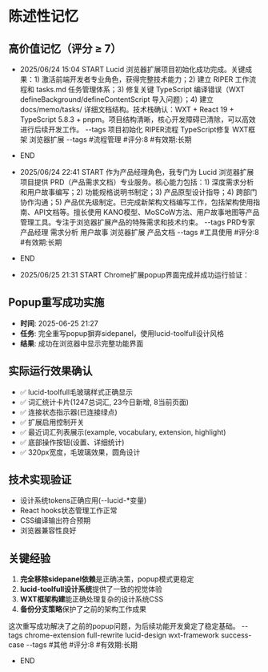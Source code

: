 # 陈述性记忆

## 高价值记忆（评分 ≥ 7）

- 2025/06/24 15:04 START
  Lucid 浏览器扩展项目初始化成功完成。关键成果：1) 激活前端开发者专业角色，获得完整技术能力；2) 建立 RIPER 工作流程和 tasks.md 任务管理体系；3) 修复关键 TypeScript 编译错误（WXT defineBackground/defineContentScript 导入问题）；4) 建立 docs/memo/tasks/ 详细文档结构。技术栈确认：WXT + React 19 + TypeScript 5.8.3 + pnpm。项目结构清晰，核心开发障碍已清除，可以高效进行后续开发工作。 --tags 项目初始化 RIPER流程 TypeScript修复 WXT框架 浏览器扩展
  --tags #流程管理 #评分:8 #有效期:长期
- END

- 2025/06/24 22:41 START
  作为产品经理角色，我专门为 Lucid 浏览器扩展项目提供 PRD（产品需求文档）专业服务。核心能力包括：1) 深度需求分析和用户故事编写；2) 功能规格说明书制定；3) 产品原型设计指导；4) 跨部门协作沟通；5) 产品优先级制定。已完成新架构文档编写工作，包括架构使用指南、API文档等。擅长使用 KANO模型、MoSCoW方法、用户故事地图等产品管理工具。专注于浏览器扩展产品的特殊需求和技术约束。 --tags PRD专家 产品经理 需求分析 用户故事 浏览器扩展 产品文档
  --tags #工具使用 #评分:8 #有效期:长期
- END

- 2025/06/25 21:31 START
  Chrome扩展popup界面完成并成功运行验证：

## Popup重写成功实施

- **时间**: 2025-06-25 21:27
- **任务**: 完全重写popup摒弃sidepanel，使用lucid-toolfull设计风格
- **结果**: 成功在浏览器中显示完整功能界面

## 实际运行效果确认

- ✅ lucid-toolfull毛玻璃样式正确显示
- ✅ 词汇统计卡片(1247总词汇, 23今日新增, 8当前页面)
- ✅ 连接状态指示器(已连接绿点)
- ✅ 扩展启用控制开关
- ✅ 最近词汇列表展示(example, vocabulary, extension, highlight)
- ✅ 底部操作按钮(设置、详细统计)
- ✅ 320px宽度，毛玻璃效果，圆角设计

## 技术实现验证

- 设计系统tokens正确应用(--lucid-\*变量)
- React hooks状态管理工作正常
- CSS编译输出符合预期
- 浏览器兼容性良好

## 关键经验

1. **完全移除sidepanel依赖**是正确决策，popup模式更稳定
2. **lucid-toolfull设计系统**提供了一致的视觉体验
3. **WXT框架构建**能正确处理复杂的设计系统CSS
4. **备份分支策略**保护了之前的架构工作成果

这次重写成功解决了之前的popup问题，为后续功能开发奠定了稳定基础。 --tags chrome-extension full-rewrite lucid-design wxt-framework success-case
--tags #其他 #评分:8 #有效期:长期

- END
